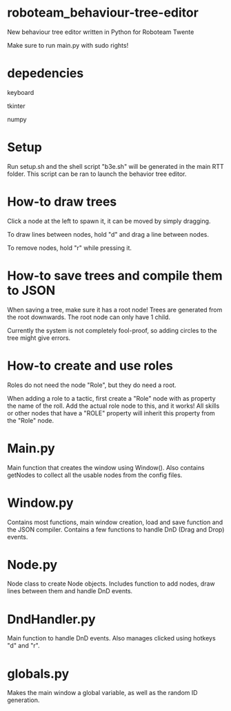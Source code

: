 # roboteam_behaviour-tree-editor
New behaviour tree editor written in Python for Roboteam Twente

Make sure to run main.py with sudo rights!

# depedencies
keyboard

tkinter

numpy

# Setup
Run setup.sh and the shell script "b3e.sh" will be generated in the main RTT folder. This script can be ran to launch the behavior tree editor.

# How-to draw trees
Click a node at the left to spawn it, it can be moved by simply dragging.

To draw lines between nodes, hold "d" and drag a line between nodes.

To remove nodes, hold "r" while pressing it.

# How-to save trees and compile them to JSON
When saving a tree, make sure it has a root node! Trees are generated from the root downwards. The root node can only have 1 child.

Currently the system is not completely fool-proof, so adding circles to the tree might give errors.

# How-to create and use roles
Roles do not need the node "Role", but they do need a root.

When adding a role to a tactic, first create a "Role" node with as property the name of the roll. Add the actual role node to this, and it works! All skills or other nodes that have a "ROLE" property will inherit this property from the "Role" node.

# Main.py
Main function that creates the window using Window(). Also contains getNodes to collect all the usable nodes from the config files.

# Window.py
Contains most functions, main window creation, load and save function and the JSON compiler. Contains a few functions to handle DnD (Drag and Drop) events.

# Node.py
Node class to create Node objects. Includes function to add nodes, draw lines between them and handle DnD events.

# DndHandler.py
Main function to handle DnD events. Also manages clicked using hotkeys "d" and "r".

# globals.py
Makes the main window a global variable, as well as the random ID generation.

